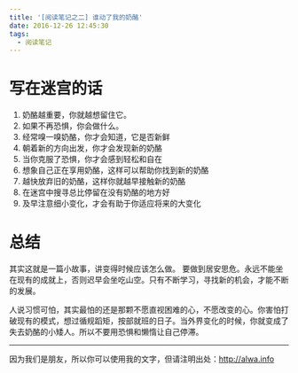 ```yaml
---
title: '[阅读笔记之二] 谁动了我的奶酪'
date: 2016-12-26 12:45:30
tags:
  - 阅读笔记
---
```



# 写在迷宫的话
1. 奶酪越重要，你就越想留住它。
2. 如果不再恐惧，你会做什么。
3. 经常嗅一嗅奶酪，你才会知道，它是否新鲜
4. 朝着新的方向出发，你才会发现新的奶酪
5. 当你克服了恐惧，你才会感到轻松和自在
6. 想象自己正在享用奶酪，这样可以帮助你找到新的奶酪
7. 越快放弃旧的奶酪，这样你就越早接触新的奶酪
8. 在迷宫中搜寻总比停留在没有奶酪的地方好
9. 及早注意细小变化，才会有助于你适应将来的大变化

<!--more-->

# 总结
其实这就是一篇小故事，讲变得时候应该怎么做。
要做到居安思危。永远不能坐在现有的成就上，否则迟早会坐吃山空。只有不断学习，寻找新的机会，才能不断的发展。

人说习惯可怕，其实最怕的还是那颗不愿直视困难的心，不愿改变的心。你害怕打破现有的模式，想过循规蹈矩，按部就班的日子。当外界变化的时候，你就变成了失去奶酪的小矮人。所以不要用恐惧和懒惰让自己停滞。





----

因为我们是朋友，所以你可以使用我的文字，但请注明出处：http://alwa.info

